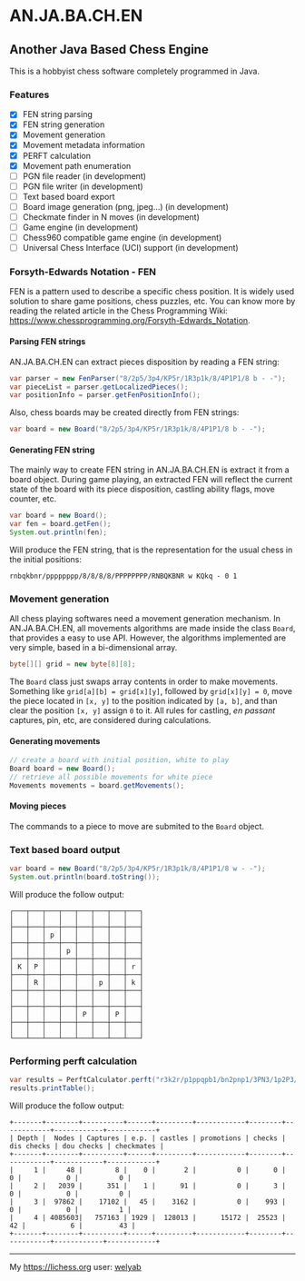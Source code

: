 # AN.JA.BA.CH.EN
## Another Java Based Chess Engine

This is a hobbyist chess software completely programmed in Java.

### Features

- [x] FEN string parsing
- [x] FEN string generation
- [x] Movement generation
- [x] Movement metadata information
- [x] PERFT calculation
- [x] Movement path enumeration
- [ ] PGN file reader (in development)
- [ ] PGN file writer (in development)
- [ ] Text based board export
- [ ] Board image generation (png, jpeg...) (in development)
- [ ] Checkmate finder in N moves (in development)
- [ ] Game engine (in development)
- [ ] Chess960 compatible game engine (in development)
- [ ] Universal Chess Interface (UCI) support (in development)

### Forsyth-Edwards Notation - FEN

FEN is a pattern used to describe a specific chess position.
It is widely used solution to share game positions, chess puzzles, etc.
You can know more by reading the related article in the Chess Programming Wiki: 
https://www.chessprogramming.org/Forsyth-Edwards_Notation.

#### Parsing FEN strings

AN.JA.BA.CH.EN can extract pieces disposition by reading a FEN string:

```java
var parser = new FenParser("8/2p5/3p4/KP5r/1R3p1k/8/4P1P1/8 b - -");
var pieceList = parser.getLocalizedPieces();
var positionInfo = parser.getFenPositionInfo();
```

Also, chess boards may be created directly from FEN strings:

```java
var board = new Board("8/2p5/3p4/KP5r/1R3p1k/8/4P1P1/8 b - -");
```

#### Generating FEN string

The mainly way to create FEN string in AN.JA.BA.CH.EN is extract it from a board object.
During game playing, an extracted FEN will reflect the current state of the board
with its piece disposition, castling ability flags, move counter, etc.

```java
var board = new Board();
var fen = board.getFen();
System.out.println(fen);
```

Will produce the FEN string, that is the representation for the usual chess in the initial positions:

```text
rnbqkbnr/pppppppp/8/8/8/8/PPPPPPPP/RNBQKBNR w KQkq - 0 1
```

### Movement generation

All chess playing softwares need a movement generation mechanism.
In AN.JA.BA.CH.EN, all movements algorithms are made inside the class `Board`, that provides a easy to use API. However, the algorithms implemented are very simple, based in a bi-dimensional array.

```java
byte[][] grid = new byte[8][8];
```

The `Board` class just swaps array contents in order to make movements.
Something like `grid[a][b] = grid[x][y]`, followed by `grid[x][y] = 0`, move the piece
located in `[x, y]` to the position indicated by `[a, b]`, and than clear the position `[x, y]`
assign `0` to it. All rules for castling, _en passant_ captures, pin, etc, are considered during calculations.

#### Generating movements

```java
// create a board with initial position, white to play
Board board = new Board();
// retrieve all possible movements for white piece
Movements movements = board.getMovements();
```

#### Moving pieces

The commands to a piece to move are submited to the `Board` object.

### Text based board output

```java
var board = new Board("8/2p5/3p4/KP5r/1R3p1k/8/4P1P1/8 w - -");
System.out.println(board.toString());
```

Will produce the follow output:

```text
┌───┬───┬───┬───┬───┬───┬───┬───┐
│   │   │   │   │   │   │   │   │
├───┼───┼───┼───┼───┼───┼───┼───┤
│   │   │ p │   │   │   │   │   │
├───┼───┼───┼───┼───┼───┼───┼───┤
│   │   │   │ p │   │   │   │   │
├───┼───┼───┼───┼───┼───┼───┼───┤
│ K │ P │   │   │   │   │   │ r │
├───┼───┼───┼───┼───┼───┼───┼───┤
│   │ R │   │   │   │ p │   │ k │
├───┼───┼───┼───┼───┼───┼───┼───┤
│   │   │   │   │   │   │   │   │
├───┼───┼───┼───┼───┼───┼───┼───┤
│   │   │   │   │ P │   │ P │   │
├───┼───┼───┼───┼───┼───┼───┼───┤
│   │   │   │   │   │   │   │   │
└───┴───┴───┴───┴───┴───┴───┴───┘
```

### Performing perft calculation

```java
var results = PerftCalculator.perft("r3k2r/p1ppqpb1/bn2pnp1/3PN3/1p2P3/2N2Q1p/PPPBBPPP/R3K2R w KQkq -", 4, true);
results.printTable();
```

Will produce the follow output:

```text
+-------+--------+----------+------+---------+------------+--------+------------+------------+------------+
| Depth |  Nodes | Captures | e.p. | castles | promotions | checks | dis checks | dou checks | checkmates |
+-------+--------+----------+------+---------+------------+--------+------------+------------+------------+
|     1 |     48 |        8 |    0 |       2 |          0 |      0 |         0 |           0 |          0 |
|     2 |   2039 |      351 |    1 |      91 |          0 |      3 |         0 |           0 |          0 |
|     3 |  97862 |    17102 |   45 |    3162 |          0 |    993 |         0 |           0 |          1 |
|     4 | 4085603|   757163 | 1929 |  128013 |      15172 |  25523 |        42 |           6 |         43 |
+-------+--------+----------+------+---------+------------+--------+------------+------------+------------+
```

---

My https://lichess.org user: [welyab](https://lichess.org/@/welyab)
